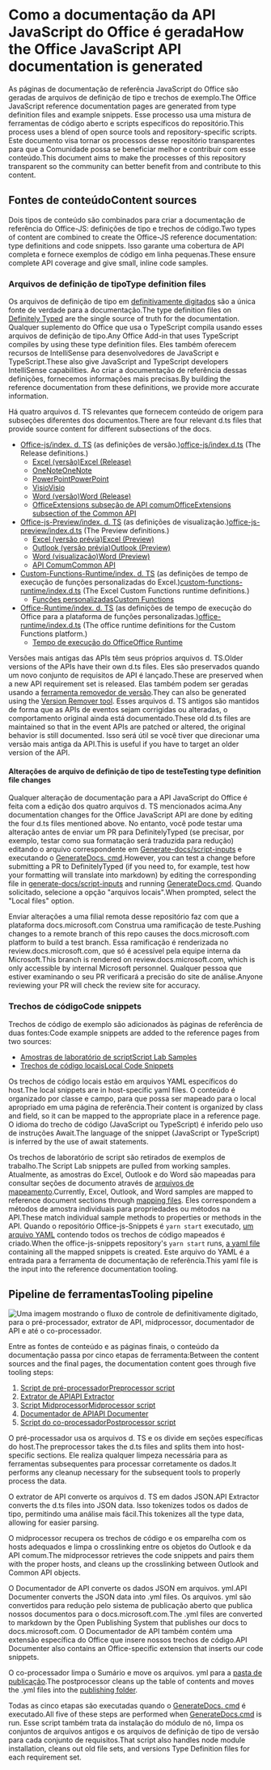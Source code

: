 # <a name="how-the-office-javascript-api-documentation-is-generated"></a><span data-ttu-id="5bed9-101">Como a documentação da API JavaScript do Office é gerada</span><span class="sxs-lookup"><span data-stu-id="5bed9-101">How the Office JavaScript API documentation is generated</span></span>

<span data-ttu-id="5bed9-102">As páginas de documentação de referência JavaScript do Office são geradas de arquivos de definição de tipo e trechos de exemplo.</span><span class="sxs-lookup"><span data-stu-id="5bed9-102">The Office JavaScript reference documentation pages are generated from type definition files and example snippets.</span></span> <span data-ttu-id="5bed9-103">Esse processo usa uma mistura de ferramentas de código aberto e scripts específicos do repositório.</span><span class="sxs-lookup"><span data-stu-id="5bed9-103">This process uses a blend of open source tools and repository-specific scripts.</span></span> <span data-ttu-id="5bed9-104">Este documento visa tornar os processos desse repositório transparentes para que a Comunidade possa se beneficiar melhor e contribuir com esse conteúdo.</span><span class="sxs-lookup"><span data-stu-id="5bed9-104">This document aims to make the processes of this repository transparent so the community can better benefit from and contribute to this content.</span></span>

## <a name="content-sources"></a><span data-ttu-id="5bed9-105">Fontes de conteúdo</span><span class="sxs-lookup"><span data-stu-id="5bed9-105">Content sources</span></span>

<span data-ttu-id="5bed9-106">Dois tipos de conteúdo são combinados para criar a documentação de referência do Office-JS: definições de tipo e trechos de código.</span><span class="sxs-lookup"><span data-stu-id="5bed9-106">Two types of content are combined to create the Office-JS reference documentation: type definitions and code snippets.</span></span> <span data-ttu-id="5bed9-107">Isso garante uma cobertura de API completa e fornece exemplos de código em linha pequenas.</span><span class="sxs-lookup"><span data-stu-id="5bed9-107">These ensure complete API coverage and give small, inline code samples.</span></span>

### <a name="type-definition-files"></a><span data-ttu-id="5bed9-108">Arquivos de definição de tipo</span><span class="sxs-lookup"><span data-stu-id="5bed9-108">Type definition files</span></span>

<span data-ttu-id="5bed9-109">Os arquivos de definição de tipo em [definitivamente digitados](https://github.com/DefinitelyTyped/DefinitelyTyped) são a única fonte de verdade para a documentação.</span><span class="sxs-lookup"><span data-stu-id="5bed9-109">The type definition files on [Definitely Typed](https://github.com/DefinitelyTyped/DefinitelyTyped) are the single source of truth for the documentation.</span></span> <span data-ttu-id="5bed9-110">Qualquer suplemento do Office que usa o TypeScript compila usando esses arquivos de definição de tipo.</span><span class="sxs-lookup"><span data-stu-id="5bed9-110">Any Office Add-in that uses TypeScript compiles by using these type definition files.</span></span> <span data-ttu-id="5bed9-111">Eles também oferecem recursos de IntelliSense para desenvolvedores de JavaScript e TypeScript.</span><span class="sxs-lookup"><span data-stu-id="5bed9-111">These also give JavaScript and TypeScript developers IntelliSense capabilities.</span></span> <span data-ttu-id="5bed9-112">Ao criar a documentação de referência dessas definições, fornecemos informações mais precisas.</span><span class="sxs-lookup"><span data-stu-id="5bed9-112">By building the reference documentation from these definitions, we provide more accurate information.</span></span>

<span data-ttu-id="5bed9-113">Há quatro arquivos d. TS relevantes que fornecem conteúdo de origem para subseções diferentes dos documentos.</span><span class="sxs-lookup"><span data-stu-id="5bed9-113">There are four relevant d.ts files that provide source content for different subsections of the docs.</span></span>

- <span data-ttu-id="5bed9-114">[Office-js/index. d. TS](https://raw.githubusercontent.com/DefinitelyTyped/DefinitelyTyped/master/types/office-js/index.d.ts) (as definições de versão.)</span><span class="sxs-lookup"><span data-stu-id="5bed9-114">[office-js/index.d.ts](https://raw.githubusercontent.com/DefinitelyTyped/DefinitelyTyped/master/types/office-js/index.d.ts) (The Release definitions.)</span></span>
  - [<span data-ttu-id="5bed9-115">Excel (versão)</span><span class="sxs-lookup"><span data-stu-id="5bed9-115">Excel (Release)</span></span>](https://docs.microsoft.com/javascript/api/excel_release)
  - [<span data-ttu-id="5bed9-116">OneNote</span><span class="sxs-lookup"><span data-stu-id="5bed9-116">OneNote</span></span>](https://docs.microsoft.com/javascript/api/onenote)
  - [<span data-ttu-id="5bed9-117">PowerPoint</span><span class="sxs-lookup"><span data-stu-id="5bed9-117">PowerPoint</span></span>](https://docs.microsoft.com/javascript/api/powerpoint)
  - [<span data-ttu-id="5bed9-118">Visio</span><span class="sxs-lookup"><span data-stu-id="5bed9-118">Visio</span></span>](https://docs.microsoft.com/javascript/api/visio)
  - [<span data-ttu-id="5bed9-119">Word (versão)</span><span class="sxs-lookup"><span data-stu-id="5bed9-119">Word (Release)</span></span>](https://docs.microsoft.com/javascript/api/word_release)
  - [<span data-ttu-id="5bed9-120">OfficeExtensions subseção de API comum</span><span class="sxs-lookup"><span data-stu-id="5bed9-120">OfficeExtensions subsection of the Common API</span></span>](https://docs.microsoft.com/javascript/api/office)
- <span data-ttu-id="5bed9-121">[Office-js-Preview/index. d. TS](https://raw.githubusercontent.com/DefinitelyTyped/DefinitelyTyped/master/types/office-js-preview/index.d.ts) (as definições de visualização.)</span><span class="sxs-lookup"><span data-stu-id="5bed9-121">[office-js-preview/index.d.ts](https://raw.githubusercontent.com/DefinitelyTyped/DefinitelyTyped/master/types/office-js-preview/index.d.ts) (The Preview definitions.)</span></span>
  - [<span data-ttu-id="5bed9-122">Excel (versão prévia)</span><span class="sxs-lookup"><span data-stu-id="5bed9-122">Excel (Preview)</span></span>](https://docs.microsoft.com/javascript/api/excel)
  - [<span data-ttu-id="5bed9-123">Outlook (versão prévia)</span><span class="sxs-lookup"><span data-stu-id="5bed9-123">Outlook (Preview)</span></span>](https://docs.microsoft.com/javascript/api/outlook)
  - [<span data-ttu-id="5bed9-124">Word (visualização)</span><span class="sxs-lookup"><span data-stu-id="5bed9-124">Word (Preview)</span></span>](https://docs.microsoft.com/javascript/api/word)
  - [<span data-ttu-id="5bed9-125">API Comum</span><span class="sxs-lookup"><span data-stu-id="5bed9-125">Common API</span></span>](https://docs.microsoft.com/javascript/api/office)
- <span data-ttu-id="5bed9-126">[Custom-Functions-Runtime/index. d. TS](https://github.com/DefinitelyTyped/DefinitelyTyped/blob/master/types/custom-functions-runtime/index.d.ts) (as definições de tempo de execução de funções personalizadas do Excel.)</span><span class="sxs-lookup"><span data-stu-id="5bed9-126">[custom-functions-runtime/index.d.ts](https://github.com/DefinitelyTyped/DefinitelyTyped/blob/master/types/custom-functions-runtime/index.d.ts) (The Excel Custom Functions runtime definitions.)</span></span>
  - [<span data-ttu-id="5bed9-127">Funções personalizadas</span><span class="sxs-lookup"><span data-stu-id="5bed9-127">Custom Functions</span></span>](https://docs.microsoft.com/javascript/api/custom-functions-runtime)
- <span data-ttu-id="5bed9-128">[Office-Runtime/index. d. TS](https://github.com/DefinitelyTyped/DefinitelyTyped/blob/master/types/office-runtime/index.d.ts) (as definições de tempo de execução do Office para a plataforma de funções personalizadas.)</span><span class="sxs-lookup"><span data-stu-id="5bed9-128">[office-runtime/index.d.ts](https://github.com/DefinitelyTyped/DefinitelyTyped/blob/master/types/office-runtime/index.d.ts) (The office runtime definitions for the Custom Functions platform.)</span></span>
  - [<span data-ttu-id="5bed9-129">Tempo de execução do Office</span><span class="sxs-lookup"><span data-stu-id="5bed9-129">Office Runtime</span></span>](https://docs.microsoft.com/javascript/api/office-runtime)

<span data-ttu-id="5bed9-130">Versões mais antigas das APIs têm seus próprios arquivos d. TS.</span><span class="sxs-lookup"><span data-stu-id="5bed9-130">Older versions of the APIs have their own d.ts files.</span></span> <span data-ttu-id="5bed9-131">Eles são preservados quando um novo conjunto de requisitos de API é lançado.</span><span class="sxs-lookup"><span data-stu-id="5bed9-131">These are preserved when a new API requirement set is released.</span></span> <span data-ttu-id="5bed9-132">Elas também podem ser geradas usando a [ferramenta removedor de versão](https://github.com/OfficeDev/office-js-docs-reference/blob/master/generate-docs/tools/VersionRemover.ts).</span><span class="sxs-lookup"><span data-stu-id="5bed9-132">They can also be generated using the [Version Remover tool](https://github.com/OfficeDev/office-js-docs-reference/blob/master/generate-docs/tools/VersionRemover.ts).</span></span> <span data-ttu-id="5bed9-133">Esses arquivos d. TS antigos são mantidos de forma que as APIs de eventos sejam corrigidas ou alteradas, o comportamento original ainda está documentado.</span><span class="sxs-lookup"><span data-stu-id="5bed9-133">These old d.ts files are maintained so that in the event APIs are patched or altered, the original behavior is still documented.</span></span> <span data-ttu-id="5bed9-134">Isso será útil se você tiver que direcionar uma versão mais antiga da API.</span><span class="sxs-lookup"><span data-stu-id="5bed9-134">This is useful if you have to target an older version of the API.</span></span>

#### <a name="testing-type-definition-file-changes"></a><span data-ttu-id="5bed9-135">Alterações de arquivo de definição de tipo de teste</span><span class="sxs-lookup"><span data-stu-id="5bed9-135">Testing type definition file changes</span></span>

<span data-ttu-id="5bed9-136">Qualquer alteração de documentação para a API JavaScript do Office é feita com a edição dos quatro arquivos d. TS mencionados acima.</span><span class="sxs-lookup"><span data-stu-id="5bed9-136">Any documentation changes for the Office JavaScript API are done by editing the four d.ts files mentioned above.</span></span> <span data-ttu-id="5bed9-137">No entanto, você pode testar uma alteração antes de enviar um PR para DefinitelyTyped (se precisar, por exemplo, testar como sua formatação será traduzida para redução) editando o arquivo correspondente em [Generate-docs/script-inputs](https://github.com/OfficeDev/office-js-docs-reference/tree/master/generate-docs/script-inputs) e executando o [GenerateDocs. cmd](https://github.com/OfficeDev/office-js-docs-reference/blob/master/generate-docs/GenerateDocs.cmd).</span><span class="sxs-lookup"><span data-stu-id="5bed9-137">However, you can test a change before submitting a PR to DefinitelyTyped (if you need to, for example, test how your formatting will translate into markdown) by editing the corresponding file in [generate-docs/script-inputs](https://github.com/OfficeDev/office-js-docs-reference/tree/master/generate-docs/script-inputs) and running [GenerateDocs.cmd](https://github.com/OfficeDev/office-js-docs-reference/blob/master/generate-docs/GenerateDocs.cmd).</span></span> <span data-ttu-id="5bed9-138">Quando solicitado, selecione a opção "arquivos locais".</span><span class="sxs-lookup"><span data-stu-id="5bed9-138">When prompted, select the "Local files" option.</span></span>

<span data-ttu-id="5bed9-139">Enviar alterações a uma filial remota desse repositório faz com que a plataforma docs.microsoft.com Construa uma ramificação de teste.</span><span class="sxs-lookup"><span data-stu-id="5bed9-139">Pushing changes to a remote branch of this repo causes the docs.microsoft.com platform to build a test branch.</span></span> <span data-ttu-id="5bed9-140">Essa ramificação é renderizada no review.docs.microsoft.com, que só é acessível pela equipe interna da Microsoft.</span><span class="sxs-lookup"><span data-stu-id="5bed9-140">This branch is rendered on review.docs.microsoft.com, which is only accessible by internal Microsoft personnel.</span></span> <span data-ttu-id="5bed9-141">Qualquer pessoa que estiver examinando o seu PR verificará a precisão do site de análise.</span><span class="sxs-lookup"><span data-stu-id="5bed9-141">Anyone reviewing your PR will check the review site for accuracy.</span></span>

### <a name="code-snippets"></a><span data-ttu-id="5bed9-142">Trechos de código</span><span class="sxs-lookup"><span data-stu-id="5bed9-142">Code snippets</span></span>

<span data-ttu-id="5bed9-143">Trechos de código de exemplo são adicionados às páginas de referência de duas fontes:</span><span class="sxs-lookup"><span data-stu-id="5bed9-143">Code example snippets are added to the reference pages from two sources:</span></span>

- [<span data-ttu-id="5bed9-144">Amostras de laboratório de script</span><span class="sxs-lookup"><span data-stu-id="5bed9-144">Script Lab Samples</span></span>](https://github.com/OfficeDev/office-js-snippets)
- [<span data-ttu-id="5bed9-145">Trechos de código locais</span><span class="sxs-lookup"><span data-stu-id="5bed9-145">Local Code Snippets</span></span>](https://github.com/OfficeDev/office-js-docs-reference/tree/master/docs/code-snippets)

<span data-ttu-id="5bed9-146">Os trechos de código locais estão em arquivos YAML específicos do host.</span><span class="sxs-lookup"><span data-stu-id="5bed9-146">The local snippets are in host-specific yaml files.</span></span> <span data-ttu-id="5bed9-147">O conteúdo é organizado por classe e campo, para que possa ser mapeado para o local apropriado em uma página de referência.</span><span class="sxs-lookup"><span data-stu-id="5bed9-147">Their content is organized by class and field, so it can be mapped to the appropriate place in a reference page.</span></span> <span data-ttu-id="5bed9-148">O idioma do trecho de código (JavaScript ou TypeScript) é inferido pelo uso de instruções Await.</span><span class="sxs-lookup"><span data-stu-id="5bed9-148">The language of the snippet (JavaScript or TypeScript) is inferred by the use of await statements.</span></span>

<span data-ttu-id="5bed9-149">Os trechos de laboratório de script são retirados de exemplos de trabalho.</span><span class="sxs-lookup"><span data-stu-id="5bed9-149">The Script Lab snippets are pulled from working samples.</span></span> <span data-ttu-id="5bed9-150">Atualmente, as amostras do Excel, Outlook e do Word são mapeadas para consultar seções de documento através de [arquivos de mapeamento](https://github.com/OfficeDev/office-js-snippets/tree/master/snippet-extractor-metadata).</span><span class="sxs-lookup"><span data-stu-id="5bed9-150">Currently, Excel, Outlook, and Word samples are mapped to reference document sections through [mapping files](https://github.com/OfficeDev/office-js-snippets/tree/master/snippet-extractor-metadata).</span></span> <span data-ttu-id="5bed9-151">Eles correspondem a métodos de amostra individuais para propriedades ou métodos na API.</span><span class="sxs-lookup"><span data-stu-id="5bed9-151">These match individual sample methods to properties or methods in the API.</span></span> <span data-ttu-id="5bed9-152">Quando o repositório Office-js-Snippets é `yarn start` executado, [um arquivo YAML](https://github.com/OfficeDev/office-js-snippets/blob/master/snippet-extractor-output/snippets.yaml) contendo todos os trechos de código mapeados é criado.</span><span class="sxs-lookup"><span data-stu-id="5bed9-152">When the office-js-snippets repository's `yarn start` runs, [a yaml file](https://github.com/OfficeDev/office-js-snippets/blob/master/snippet-extractor-output/snippets.yaml) containing all the mapped snippets is created.</span></span> <span data-ttu-id="5bed9-153">Este arquivo do YAML é a entrada para a ferramenta de documentação de referência.</span><span class="sxs-lookup"><span data-stu-id="5bed9-153">This yaml file is the input into the reference documentation tooling.</span></span>

## <a name="tooling-pipeline"></a><span data-ttu-id="5bed9-154">Pipeline de ferramentas</span><span class="sxs-lookup"><span data-stu-id="5bed9-154">Tooling pipeline</span></span>

![Uma imagem mostrando o fluxo de controle de definitivamente digitado, para o pré-processador, extrator de API, midprocessor, documentador de API e até o co-processador.](ToolingPipeline.png)

<span data-ttu-id="5bed9-156">Entre as fontes de conteúdo e as páginas finais, o conteúdo da documentação passa por cinco etapas de ferramenta:</span><span class="sxs-lookup"><span data-stu-id="5bed9-156">Between the content sources and the final pages, the documentation content goes through five tooling steps:</span></span>

1. [<span data-ttu-id="5bed9-157">Script de pré-processador</span><span class="sxs-lookup"><span data-stu-id="5bed9-157">Preprocessor script</span></span>](https://github.com/OfficeDev/office-js-docs-reference/blob/master/generate-docs/scripts/preprocessor.ts)
1. [<span data-ttu-id="5bed9-158">Extrator de API</span><span class="sxs-lookup"><span data-stu-id="5bed9-158">API Extractor</span></span>](https://api-extractor.com/)
1. [<span data-ttu-id="5bed9-159">Script Midprocessor</span><span class="sxs-lookup"><span data-stu-id="5bed9-159">Midprocessor script</span></span>](https://github.com/OfficeDev/office-js-docs-reference/blob/master/generate-docs/scripts/midprocessor.ts)
1. [<span data-ttu-id="5bed9-160">Documentador de API</span><span class="sxs-lookup"><span data-stu-id="5bed9-160">API Documenter</span></span>](https://github.com/microsoft/rushstack/blob/master/apps/api-documenter/README.md)
1. [<span data-ttu-id="5bed9-161">Script do co-processador</span><span class="sxs-lookup"><span data-stu-id="5bed9-161">Postprocessor script</span></span>](https://github.com/OfficeDev/office-js-docs-reference/blob/master/generate-docs/scripts/postprocessor.ts)

<span data-ttu-id="5bed9-162">O pré-processador usa os arquivos d. TS e os divide em seções específicas do host.</span><span class="sxs-lookup"><span data-stu-id="5bed9-162">The preprocessor takes the d.ts files and splits them into host-specific sections.</span></span> <span data-ttu-id="5bed9-163">Ele realiza qualquer limpeza necessária para as ferramentas subsequentes para processar corretamente os dados.</span><span class="sxs-lookup"><span data-stu-id="5bed9-163">It performs any cleanup necessary for the subsequent tools to properly process the data.</span></span>

<span data-ttu-id="5bed9-164">O extrator de API converte os arquivos d. TS em dados JSON.</span><span class="sxs-lookup"><span data-stu-id="5bed9-164">API Extractor converts the d.ts files into JSON data.</span></span> <span data-ttu-id="5bed9-165">Isso tokenizes todos os dados de tipo, permitindo uma análise mais fácil.</span><span class="sxs-lookup"><span data-stu-id="5bed9-165">This tokenizes all the type data, allowing for easier parsing.</span></span>

<span data-ttu-id="5bed9-166">O midprocessor recupera os trechos de código e os emparelha com os hosts adequados e limpa o crosslinking entre os objetos do Outlook e da API comum.</span><span class="sxs-lookup"><span data-stu-id="5bed9-166">The midprocessor retrieves the code snippets and pairs them with the proper hosts, and cleans up the crosslinking between Outlook and Common API objects.</span></span>

<span data-ttu-id="5bed9-167">O Documentador de API converte os dados JSON em arquivos. yml.</span><span class="sxs-lookup"><span data-stu-id="5bed9-167">API Documenter converts the JSON data into .yml files.</span></span> <span data-ttu-id="5bed9-168">Os arquivos. yml são convertidos para redução pelo sistema de publicação aberto que publica nossos documentos para o docs.microsoft.com.</span><span class="sxs-lookup"><span data-stu-id="5bed9-168">The .yml files are converted to markdown by the Open Publishing System that publishes our docs to docs.microsoft.com.</span></span> <span data-ttu-id="5bed9-169">O Documentador de API também contém uma extensão específica do Office que insere nossos trechos de código.</span><span class="sxs-lookup"><span data-stu-id="5bed9-169">API Documenter also contains an Office-specific extension that inserts our code snippets.</span></span>

<span data-ttu-id="5bed9-170">O co-processador limpa o Sumário e move os arquivos. yml para a [pasta de publicação](https://github.com/OfficeDev/office-js-docs-reference/tree/master/docs/docs-ref-autogen).</span><span class="sxs-lookup"><span data-stu-id="5bed9-170">The postprocessor cleans up the table of contents and moves the .yml files into the [publishing folder](https://github.com/OfficeDev/office-js-docs-reference/tree/master/docs/docs-ref-autogen).</span></span>

<span data-ttu-id="5bed9-171">Todas as cinco etapas são executadas quando o [GenerateDocs. cmd](https://github.com/OfficeDev/office-js-docs-reference/blob/master/generate-docs/GenerateDocs.cmd) é executado.</span><span class="sxs-lookup"><span data-stu-id="5bed9-171">All five of these steps are performed when [GenerateDocs.cmd](https://github.com/OfficeDev/office-js-docs-reference/blob/master/generate-docs/GenerateDocs.cmd) is run.</span></span> <span data-ttu-id="5bed9-172">Esse script também trata da instalação do módulo de nó, limpa os conjuntos de arquivos antigos e os arquivos de definição de tipo de versão para cada conjunto de requisitos.</span><span class="sxs-lookup"><span data-stu-id="5bed9-172">That script also handles node module installation, cleans out old file sets, and versions Type Definition files for each requirement set.</span></span>
